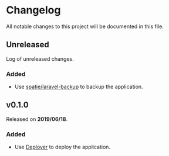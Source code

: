 # Changelog

All notable changes to this project will be documented in this file.

## Unreleased

Log of unreleased changes.

### Added

- Use [spatie/laravel-backup](https://github.com/spatie/laravel-backup) to backup the application.

## v0.1.0

Released on **2019/06/18**.

### Added

- Use [Deployer](https://deployer.org/) to deploy the application.
